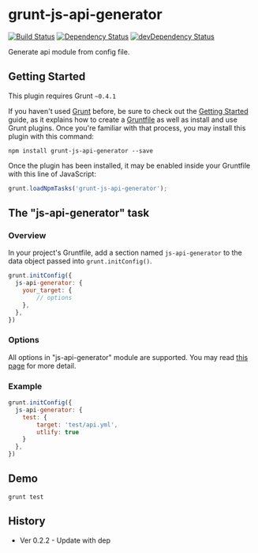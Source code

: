 # grunt-js-api-generator

[![Build Status](https://travis-ci.org/poppinlp/grunt-js-api-generator.png?branch=master)](https://travis-ci.org/poppinlp/grunt-js-api-generator)
[![Dependency Status](https://david-dm.org/poppinlp/grunt-js-api-generator.svg)](https://david-dm.org/poppinlp/grunt-js-api-generator)
[![devDependency Status](https://david-dm.org/poppinlp/grunt-js-api-generator/dev-status.svg)](https://david-dm.org/poppinlp/grunt-js-api-generator#info=devDependencies)

Generate api module from config file.

## Getting Started

This plugin requires Grunt `~0.4.1`

If you haven't used [Grunt](http://gruntjs.com/) before, be sure to check out the [Getting Started](http://gruntjs.com/getting-started) guide, as it explains how to create a [Gruntfile](http://gruntjs.com/sample-gruntfile) as well as install and use Grunt plugins. Once you're familiar with that process, you may install this plugin with this command:

```shell
npm install grunt-js-api-generator --save
```

Once the plugin has been installed, it may be enabled inside your Gruntfile with this line of JavaScript:

```js
grunt.loadNpmTasks('grunt-js-api-generator');
```

## The "js-api-generator" task

### Overview

In your project's Gruntfile, add a section named `js-api-generator` to the data object passed into `grunt.initConfig()`.

```js
grunt.initConfig({
  js-api-generator: {
    your_target: {
        // options
    },
  },
})
```

### Options

All options in "js-api-generator" module are supported. You may read [this page](https://github.com/poppinlp/js-api-generator#user-content-about-this-package) for more detail.

### Example

```js
grunt.initConfig({
  js-api-generator: {
    test: {
        target: 'test/api.yml',
        utlify: true
    }
  },
})
```

## Demo

```shell
grunt test
```

## History

- Ver 0.2.2 \- Update with dep
